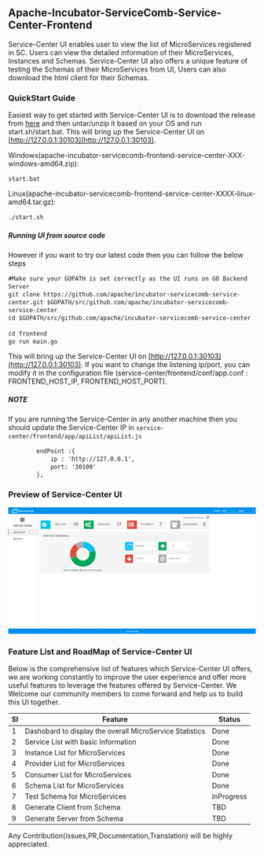 ## Apache-Incubator-ServiceComb-Service-Center-Frontend

Service-Center UI enables user to view the list of MicroServices registered in SC. Users can view the detailed information of their MicroServices, Instances and Schemas.
Service-Center UI also offers a unique feature of testing the Schemas of their MicroServices from UI, Users can also download the html client for their Schemas.

### QuickStart Guide

Easiest way to get started with Service-Center UI is to download the release from [here](https://github.com/ServiceComb/service-center/releases) and then untar/unzip it based on your OS and run start.sh/start.bat.
This will bring up the Service-Center UI on [http://127.0.0.1:30103](http://127.0.0.1:30103).

Windows(apache-incubator-servicecomb-frontend-service-center-XXX-windows-amd64.zip):
```
start.bat
```

Linux(apache-incubator-servicecomb-frontend-service-center-XXXX-linux-amd64.tar.gz):
```sh
./start.sh
```

##### Running UI from source code
However if you want to try our latest code then you can follow the below steps
```
#Make sure your GOPATH is set correctly as the UI runs on GO Backend Server
git clone https://github.com/apache/incubator-servicecomb-service-center.git $GOPATH/src/github.com/apache/incubator-servicecomb-service-center
cd $GOPATH/src/github.com/apache/incubator-servicecomb-service-center

cd frontend
go run main.go
```
This will bring up the Service-Center UI on [http://127.0.0.1:30103](http://127.0.0.1:30103).
If you want to change the listening ip/port, you can modify it in the configuration file (service-center/frontend/conf/app.conf : FRONTEND_HOST_IP, FRONTEND_HOST_PORT).

##### NOTE
If you are running the Service-Center in any another machine then you should update the Service-Center IP in `service-center/frontend/app/apiList/apiList.js`
```
		endPoint :{
			ip : 'http://127.0.0.1',
			port: '30100'
		},
```

### Preview of Service-Center UI
![Service-Center Preview](/docs/Service-Center-UI-Preview.gif)

### Feature List and RoadMap of Service-Center UI
Below is the comprehensive list of features which Service-Center UI offers, we are working constantly to improve the user experience and offer more useful features to leverage the features offered by Service-Center.
We Welcome our community members to come forward and help us to build this UI together.

|Sl|Feature|Status|
|--|-------|------|
|1|Dashobard to display the overall MicroService Statistics|Done|
|2|Service List with basic Information| Done|
|3|Instance List for MicroServices| Done|
|4|Provider List for MicroServices|Done|
|5|Consumer List for MicroServices|Done|
|6|Schema List for MicroServices|Done|
|7|Test Schema for MicroServices|InProgress|
|8|Generate Client from Schema |TBD|
|9|Generate Server from Schema|TBD|

Any Contribution(issues,PR,Documentation,Translation) will be highly appreciated.
